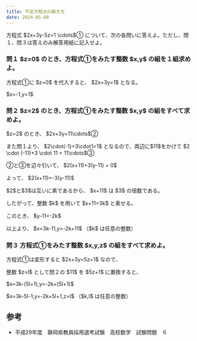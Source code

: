 ```yaml
---
title: 不定方程式の解き方
date: 2024-05-08
---
```


<p>方程式 $2x+3y-5z=1 \cdots$&#9312; について、次の各問いに答えよ。ただし、問１、問３は答えのみ解答用紙に記入せよ。</p>

<h3>問１ $z=0$ のとき、方程式&#9312;をみたす整数 $x,y$ の組を１組求めよ。</h3>
<p>方程式&#9312;に $z=0$ を代入すると、 $2x+3y=1$ となる。</p>
<p>$x=-1,y=1$</p>

<h3>問２ $z=2$ のとき、方程式&#9312;をみたす整数 $x,y$ の組をすべて求めよ。</h3>
<p>$z=2$ のとき、 $2x+3y=11\cdots$&#9313;</p>
<p>また問１より、 $2\cdot(-1)+3\cdot1=1$ となるので、両辺に$11$をかけて $2 \cdot (-11)+3 \cdot 11 = 11\cdots$&#9314; </p>
<p>&#9313;と&#9314;を辺々引いて、 $2(x+11)+3(y-11) = 0$</p>
<p>よって、 $2(x+11)=-3(y-11)$</p>
<p>$2$と$3$は互いに素であるから、 $x+11$ は $3$ の倍数である。</p>
<p>したがって、整数 $k$ を用いて $x+11=3k$ と表せる。</p>
<p>このとき、 $y-11=-2k$</p>
<p>以上より、 $x=3k-11,y=-2k+11$ （$k$ は任意の整数）</p>

<h3>問３ 方程式&#9312;をみたす整数 $x,y,z$ の組をすべて求めよ。</h3>
<p>方程式&#9312;は変形すると $2x+3y=5z+1$ なので、</p>
<p>整数 $z=l$ として問２の $11$ を $5z+1$ に置換すると、</p>
<p> $x=3k-(5l+1),y=-2k+(5l+1)$</p>
<p> $x=3k-5l-1,y=-2k+5l+1,z=l$ （$k,l$ は任意の整数）</p>

<h2 id="reference">参考</h2>
<ul class="reference-list">
  <li>平成29年度　静岡県教員採用選考試験　高校数学　試験問題　６</li>
</ul>
